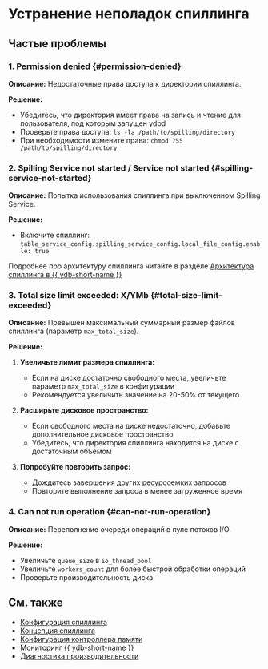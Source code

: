 # Устранение неполадок спиллинга

## Частые проблемы

### 1. Permission denied {#permission-denied}

**Описание:** Недостаточные права доступа к директории спиллинга.

**Решение:**

- Убедитесь, что директория имеет права на запись и чтение для пользователя, под которым запущен ydbd
- Проверьте права доступа: `ls -la /path/to/spilling/directory`
- При необходимости измените права: `chmod 755 /path/to/spilling/directory`

### 2. Spilling Service not started / Service not started {#spilling-service-not-started}

**Описание:** Попытка использования спиллинга при выключенном Spilling Service.

**Решение:**

- Включите спиллинг: `table_service_config.spilling_service_config.local_file_config.enable: true`

Подробнее про архитектуру спиллинга читайте в разделе [Архитектура спиллинга в {{ ydb-short-name }}](../concepts/spilling.md#архитектура-спиллинга-в-ydb)

### 3. Total size limit exceeded: X/YMb {#total-size-limit-exceeded}

**Описание:** Превышен максимальный суммарный размер файлов спиллинга (параметр `max_total_size`).

**Решение:**

1. **Увеличьте лимит размера спиллинга:**
   - Если на диске достаточно свободного места, увеличьте параметр `max_total_size` в конфигурации
   - Рекомендуется увеличить значение на 20-50% от текущего

2. **Расширьте дисковое пространство:**
   - Если свободного места на диске недостаточно, добавьте дополнительное дисковое пространство
   - Убедитесь, что директория спиллинга находится на диске с достаточным объемом

3. **Попробуйте повторить запрос:**
   - Дождитесь завершения других ресурсоемких запросов
   - Повторите выполнение запроса в менее загруженное время 

### 4. Can not run operation {#can-not-run-operation}

**Описание:** Переполнение очереди операций в пуле потоков I/O.

**Решение:**

- Увеличьте `queue_size` в `io_thread_pool`
- Увеличьте `workers_count` для более быстрой обработки операций
- Проверьте производительность диска

## См. также

- [Конфигурация спиллинга](../reference/configuration/spilling.md)
- [Концепция спиллинга](../concepts/spilling.md)
- [Конфигурация контроллера памяти](../reference/configuration/index.html#memory-controller)
- [Мониторинг {{ ydb-short-name }}](../devops/observability/monitoring.md)
- [Диагностика производительности](performance/index.md)
